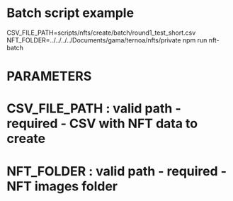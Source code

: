 # Batch script example
CSV_FILE_PATH=scripts/nfts/create/batch/round1_test_short.csv NFT_FOLDER=../../../../Documents/gama/ternoa/nfts/private npm run nft-batch
# PARAMETERS
# CSV_FILE_PATH : valid path - required - CSV with NFT data to create  
# NFT_FOLDER : valid path - required  - NFT images folder  






